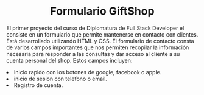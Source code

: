 <div align="center">
<h1 align="center"> Formulario GiftShop</h1>
</div>

<p>
El primer proyecto del curso de Diplomatura de Full Stack Developer el consiste en un formulario que
permite mantenerse en contacto con clientes. Está desarrollado utilizando HTML y CSS.
El formulario de contacto consta de varios campos importantes que nos permiten recopilar la 
información necesaria para responder a las consultas y dar acceso al cliente a su cuenta personal del shop. 
Estos campos incluyen:
  
<li>Inicio rapido con los botones de google, facebook o apple.</li>
<li>inicio de sesion con telefono o email.</li>
<li>Registro de cuenta.</li>
</p>

